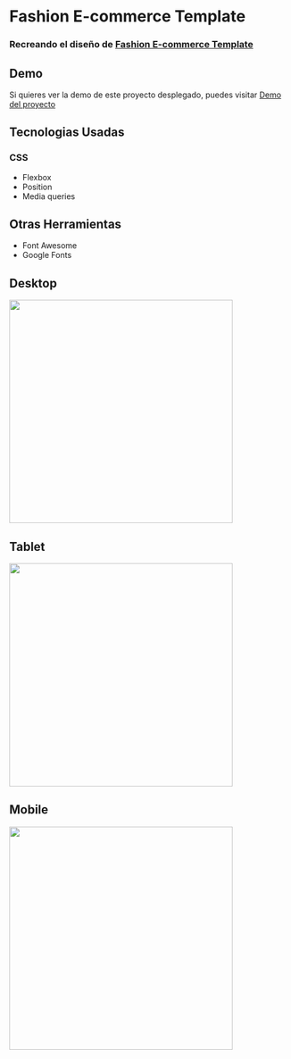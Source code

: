 # Fashion E-commerce Template
### Recreando el diseño de [Fashion E-commerce Template](https://dribbble.com/shots/11017704-Fashion-E-commerce-Template/attachments/2611872?mode=media)

## Demo
Si quieres ver la demo de este proyecto desplegado, puedes visitar [Demo del proyecto](https://azael1412.github.io/fashion-e-commerce/)



## Tecnologias Usadas

### CSS
- Flexbox
- Position
- Media queries

## Otras Herramientas
- Font Awesome
- Google Fonts
  
## Desktop
<img width="400px"  src="https://raw.githubusercontent.com/azael1412/fashion-e-commerce/main/img/desktop.png" />

## Tablet
<img width="400px"  src="https://raw.githubusercontent.com/azael1412/fashion-e-commerce/main/img/tablet.png" />


## Mobile

<img width="400px" src="https://raw.githubusercontent.com/azael1412/fashion-e-commerce/main/img/mobile.png" />
